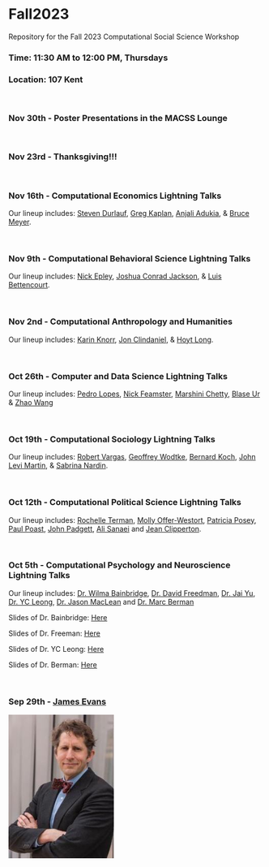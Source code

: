 # Fall2023
Repository for the Fall 2023 Computational Social Science Workshop
### Time: 11:30 AM to 12:00 PM, Thursdays
### Location: 107 Kent

<br>

### Nov 30th - Poster Presentations in the MACSS Lounge

<br>

### Nov 23rd - Thanksgiving!!!

<br>

### Nov 16th - Computational Economics Lightning Talks
Our lineup includes: [Steven Durlauf](https://harris.uchicago.edu/directory/steven-durlauf), [Greg Kaplan](https://gregkaplan.me/), [Anjali Adukia](https://harris.uchicago.edu/directory/anjali-adukia), & [Bruce Meyer](https://harris.uchicago.edu/directory/bruce-d-meyer).

<br>

### Nov 9th - Computational Behavioral Science Lightning Talks
Our lineup includes: [Nick Epley](https://www.chicagobooth.edu/faculty/directory/e/nicholas-epley), [Joshua Conrad Jackson](https://www.chicagobooth.edu/faculty/directory/j/joshua-conrad-jackson), & [Luis Bettencourt](https://eegraduate.uchicago.edu/faculty/luis-bettencourt-phd).

<br>

### Nov 2nd - Computational Anthropology and Humanities
Our lineup includes: [Karin Knorr](https://sociology.uchicago.edu/directory/Karin-Knorr-Cetina), [Jon Clindaniel](https://macss.uchicago.edu/directory/Jon-Clindaniel), & [Hoyt Long](https://ealc.uchicago.edu/people/hoyt-long-phd).

<br>

### Oct 26th - Computer and Data Science Lightning Talks
Our lineup includes: [Pedro Lopes](https://cs.uchicago.edu/people/pedro-lopes/), [Nick Feamster](https://people.cs.uchicago.edu/~feamster/), [Marshini Chetty](https://cs.uchicago.edu/people/marshini-chetty/), [Blase Ur](https://cs.uchicago.edu/people/blase-ur/) & [Zhao Wang](https://macss.uchicago.edu/directory/Zhao-Wang)

<br>

### Oct 19th - Computational Sociology Lightning Talks
Our lineup includes: [Robert Vargas](https://sociology.uchicago.edu/directory/Robert-Vargas), [Geoffrey Wodtke](https://sociology.uchicago.edu/directory/Geoffrey-Wodtke), [Bernard Koch](https://sociology.uchicago.edu/directory/John-Levi-Martin), [John Levi Martin](https://sociology.uchicago.edu/directory/John-Levi-Martin), & [Sabrina Nardin](https://macss.uchicago.edu/directory/Sabrina-Nardin).

<br>

### Oct 12th - Computational Political Science Lightning Talks
Our lineup includes:
[Rochelle Terman](http://rochelleterman.com/), [Molly Offer-Westort](https://mollyow.github.io/), [Patricia Posey](https://political-science.uchicago.edu/directory/Paul-Poast), [Paul Poast](https://political-science.uchicago.edu/directory/Paul-Poast), [John Padgett](https://home.uchicago.edu/~jpadgett/), [Ali Sanaei](https://macss.uchicago.edu/directory/Ali-Sanaei) and [Jean Clipperton](https://macss.uchicago.edu/directory/Jean-Clipperton). 

<br>

### Oct 5th - Computational Psychology and Neuroscience Lightning Talks
Our lineup includes:
[Dr. Wilma Bainbridge](https://brainbridgelab.uchicago.edu/), [Dr. David Freedman](https://monkeylogic.uchicago.edu/), [Dr. Jai Yu](https://voices.uchicago.edu/jaiyu/team/), [Dr. YC Leong](https://macleanlab.uchicago.edu/), [Dr. Jason MacLean](https://macleanlab.uchicago.edu/) and [Dr. Marc Berman](https://voices.uchicago.edu/bermanlab/)


Slides of Dr. Bainbridge: [Here](https://github.com/uchicago-computation-workshop/Fall2023/blob/main/psychology-10-5/MACSS%20lightning-10-5-23_wilma_web.pdf)

Slides of Dr. Freeman: [Here](https://github.com/uchicago-computation-workshop/Fall2023/blob/main/psychology-10-5/Lightning%20Talk.pptx)

Slides of Dr. YC Leong: [Here](https://github.com/uchicago-computation-workshop/Fall2023/blob/main/psychology-10-5/MACSS_Lightning_Clean_YC.pdf) 

Slides of Dr. Berman: [Here](https://github.com/uchicago-computation-workshop/Fall2023/blob/main/psychology-10-5/Berman_MACSS_lightning.pdf)


<br>

### Sep 29th - [James Evans](https://github.com/uchicago-computation-workshop/Fall2023/blob/main/evans-9-28/evans.md)
![Alt text](https://github.com/uchicago-computation-workshop/Fall2023/blob/main/evans-9-28/Evans_James_A.jpg)

